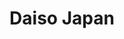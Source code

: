 ---
title: "Daiso Japan"
url: /los-angeles/daiso-japan-south-western-avenue/
shop: variety store
---